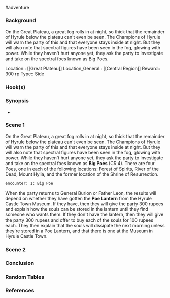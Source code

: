  #adventure 

### Background

On the Great Plateau, a great fog rolls in at night, so thick that the remainder of Hyrule below the plateau can't even be seen. The Champions of Hyrule will warn the party of this and that everyone stays inside at night. But they will also note that spectral figures have been seen in the fog, glowing with power. While they haven't hurt anyone yet, they ask the party to investigate and take on the spectral foes known as Big Poes.

Location:: [[Great Plateau]]
Location_General:: [[Central Region]]
Reward:: 300 rp
Type:: Side

### Hook(s)


### Synopsis

- 

### Scene 1

On the Great Plateau, a great fog rolls in at night, so thick that the remainder of Hyrule below the plateau can't even be seen. The Champions of Hyrule will warn the party of this and that everyone stays inside at night. But they will also note that spectral figures have been seen in the fog, glowing with power. While they haven't hurt anyone yet, they ask the party to investigate and take on the spectral foes known as **Big Poes** (CR 4). There are four Poes, one in each of the following locations: Forest of Spirits, River of the Dead, Mount Hylia, and the former location of the Shrine of Resurrection.

`encounter: 1: Big Poe`

When the party returns to General Burlon or Father Leon, the results will depend on whether they have gotten the **Poe Lantern** from the Hyrule Castle Town Museum. If they have, then they will give the party 300 rupees and explain how the souls can be stored in the lantern until they find someone who wants them. If they don't have the lantern, then they will give the party 300 rupees and offer to buy each of the souls for 100 rupees each. They then explain that the souls will dissipate the next morning unless they're stored in a Poe Lantern, and that there is one at the Museum in Hyrule Castle Town.

### Scene 2


### Conclusion


### Random Tables


### References
